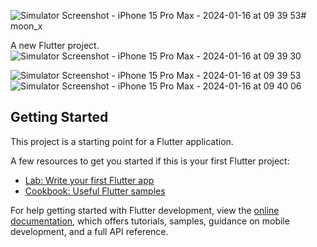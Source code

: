 ![Simulator Screenshot - iPhone 15 Pro Max - 2024-01-16 at 09 39 53](https://github.com/AhmetBoraBolat/MoonX/assets/91913233/f26e9430-b855-4d62-a317-65bfbbf922aa)# moon_x

A new Flutter project.
![Simulator Screenshot - iPhone 15 Pro Max - 2024-01-16 at 09 39 30](https://github.com/AhmetBoraBolat/MoonX/assets/91913233/354a2944-d58b-4c47-93ab-cce7af22edcf)

![Simulator Screenshot - iPhone 15 Pro Max - 2024-01-16 at 09 39 53](https://github.com/AhmetBoraBolat/MoonX/assets/91913233/1dd82b0e-46a6-4a21-b1cb-a49f9f641893)![Simulator Screenshot - iPhone 15 Pro Max - 2024-01-16 at 09 40 06](https://github.com/AhmetBoraBolat/MoonX/assets/91913233/79037826-9482-43ae-8f3b-e0f31e11e45e)


## Getting Started

This project is a starting point for a Flutter application.

A few resources to get you started if this is your first Flutter project:

- [Lab: Write your first Flutter app](https://docs.flutter.dev/get-started/codelab)
- [Cookbook: Useful Flutter samples](https://docs.flutter.dev/cookbook)

For help getting started with Flutter development, view the
[online documentation](https://docs.flutter.dev/), which offers tutorials,
samples, guidance on mobile development, and a full API reference.

